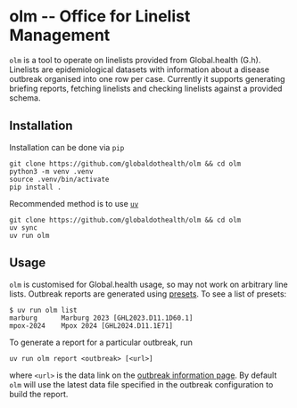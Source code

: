 # olm -- Office for Linelist Management

`olm` is a tool to operate on linelists provided from Global.health
(G.h). Linelists are epidemiological datasets with information about a
disease outbreak organised into one row per case. Currently it supports
generating briefing reports, fetching linelists and checking linelists
against a provided schema.

## Installation

Installation can be done via `pip`

```shell
git clone https://github.com/globaldothealth/olm && cd olm
python3 -m venv .venv
source .venv/bin/activate
pip install .
```

Recommended method is to use [`uv`](https://docs.astral.sh/uv/getting-started/installation/)

```shell
git clone https://github.com/globaldothealth/olm && cd olm
uv sync
uv run olm
```

## Usage

`olm` is customised for Global.health usage, so may not work on
arbitrary line lists. Outbreak reports are generated using
[presets](src/olm/outbreaks/__init__.py). To see a list of presets:

```shell
$ uv run olm list
marburg      Marburg 2023 [GHL2023.D11.1D60.1]
mpox-2024    Mpox 2024 [GHL2024.D11.1E71]
```

To generate a report for a particular outbreak, run

```shell
uv run olm report <outbreak> [<url>]
```

where `<url>` is the data link on the [outbreak information
page](https://github.com/globaldothealth/outbreak-data/wiki). By default
`olm` will use the latest data file specified in the outbreak
configuration to build the report.
